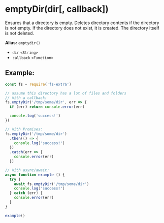 # emptyDir(dir[, callback])

Ensures that a directory is empty. Deletes directory contents if the directory is not empty. If the directory does not exist, it is created. The directory itself is not deleted.

**Alias:** `emptydir()`

- `dir` `<String>`
- `callback` `<Function>`

## Example:

```js
const fs = require('fs-extra')

// assume this directory has a lot of files and folders
// With a callback:
fs.emptyDir('/tmp/some/dir', err => {
  if (err) return console.error(err)

  console.log('success!')
})

// With Promises:
fs.emptyDir('/tmp/some/dir')
  .then(() => {
    console.log('success!')
  })
  .catch(err => {
    console.error(err)
  })

// With async/await:
async function example () {
  try {
    await fs.emptyDir('/tmp/some/dir')
    console.log('success!')
  } catch (err) {
    console.error(err)
  }
}

example()
```

